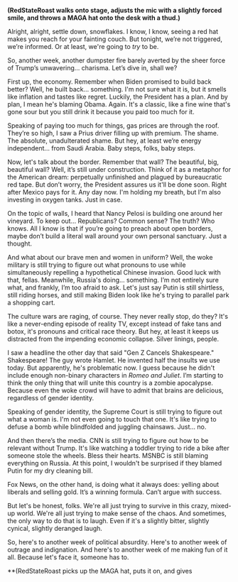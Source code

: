 **(RedStateRoast walks onto stage, adjusts the mic with a slightly forced smile, and throws a MAGA hat onto the desk with a thud.)**

Alright, alright, settle down, snowflakes. I know, I know, seeing a red hat makes you reach for your fainting couch. But tonight, we’re not triggered, we’re informed. Or at least, we're going to *try* to be.

So, another week, another dumpster fire barely averted by the sheer force of Trump’s unwavering… charisma. Let’s dive in, shall we?

First up, the economy. Remember when Biden promised to build back better? Well, he built back… something. I'm not sure what it is, but it smells like inflation and tastes like regret. Luckily, the President has a plan. And by plan, I mean he's blaming Obama. Again. It's a classic, like a fine wine that's gone sour but you still drink it because you paid too much for it.

Speaking of paying too much for things, gas prices are through the roof. They’re so high, I saw a Prius driver filling up with premium. The shame. The absolute, unadulterated shame. But hey, at least we’re energy independent… from Saudi Arabia. Baby steps, folks, baby steps.

Now, let's talk about the border. Remember that wall? The beautiful, big, beautiful wall? Well, it’s still under construction. Think of it as a metaphor for the American dream: perpetually unfinished and plagued by bureaucratic red tape. But don’t worry, the President assures us it'll be done soon. Right after Mexico pays for it. Any day now. I'm holding my breath, but I'm also investing in oxygen tanks. Just in case.

On the topic of walls, I heard that Nancy Pelosi is building one around her vineyard. To keep out… Republicans? Common sense? The truth? Who knows. All I know is that if you’re going to preach about open borders, maybe don’t build a literal wall around your own personal sanctuary. Just a thought.

And what about our brave men and women in uniform? Well, the woke military is still trying to figure out what pronouns to use while simultaneously repelling a hypothetical Chinese invasion. Good luck with that, fellas. Meanwhile, Russia's doing… something. I’m not entirely sure what, and frankly, I’m too afraid to ask. Let's just say Putin is still shirtless, still riding horses, and still making Biden look like he's trying to parallel park a shopping cart.

The culture wars are raging, of course. They never really stop, do they? It's like a never-ending episode of reality TV, except instead of fake tans and botox, it's pronouns and critical race theory. But hey, at least it keeps us distracted from the impending economic collapse. Silver linings, people.

I saw a headline the other day that said "Gen Z Cancels Shakespeare." Shakespeare! The guy wrote Hamlet. He invented half the insults we use today. But apparently, he's problematic now. I guess because he didn't include enough non-binary characters in *Romeo and Juliet*. I’m starting to think the only thing that will unite this country is a zombie apocalypse. Because even the woke crowd will have to admit that brains are delicious, regardless of gender identity.

Speaking of gender identity, the Supreme Court is still trying to figure out what a woman is. I'm not even going to touch that one. It's like trying to defuse a bomb while blindfolded and juggling chainsaws. Just… no.

And then there’s the media. CNN is still trying to figure out how to be relevant without Trump. It's like watching a toddler trying to ride a bike after someone stole the wheels. Bless their hearts. MSNBC is still blaming everything on Russia. At this point, I wouldn't be surprised if they blamed Putin for my dry cleaning bill.

Fox News, on the other hand, is doing what it always does: yelling about liberals and selling gold. It’s a winning formula. Can’t argue with success.

But let's be honest, folks. We're all just trying to survive in this crazy, mixed-up world. We're all just trying to make sense of the chaos. And sometimes, the only way to do that is to laugh. Even if it's a slightly bitter, slightly cynical, slightly deranged laugh.

So, here's to another week of political absurdity. Here's to another week of outrage and indignation. And here's to another week of me making fun of it all. Because let's face it, someone has to.

**(RedStateRoast picks up the MAGA hat, puts it on, and gives